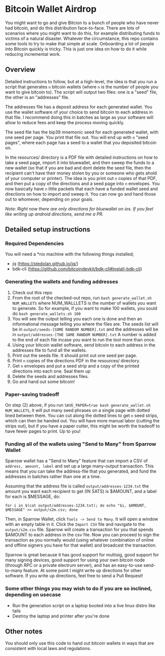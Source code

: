 # Bitcoin Wallet Airdrop

You might want to go and give Bitcion to a bunch of people who have never had bitcoin, and do this distribution face-to-face. There are lots of scenarios where you might want to do this, for example distributing funds to victims of a natural disaster. Whatever the circumstance, this repo contains some tools to try to make that simple at scale. Onboarding a lot of people into Bitcoin quickly is tricky. This is just one idea on how to do it while reducing incremental work.

## Overview

Detailed instructions to follow, but at a high-level, the idea is that you run a script that generates `n` bitcoin wallets (where `n` is the number of people you want to give bitcoin to). The script will output two files: one is a "seed" file, the other is an "addresses" file.

The addresses file has a deposit address for each generated wallet. You use the wallet software of your choice to send bitcoin to each address in that file. I recommend doing this in batches as large as your software will allow to reduce fees and keep the process moving quickly.

The seed file has the bip39 mnemonic seed for each generated wallet, with one seed per page. You print that file out. You will end up with `n` "seed pages", where each page has a seed to a wallet that you deposited bitcoin on.

In the resources/ directory is a PDF file with detailed instructions on how to take a seed page, import it into bluewallet, and then sweep the funds to a new wallet (so that if you are bad and dont delete the seed file, then the recipient can't have their money stolen by you or someone who gets ahold of your computer or printer). The idea is you print out `n` copies of that PDF, and then put a copy of the directions and a seed page into `n` envelopes. You now basically have `n` little packets that each have a funded wallet seed and directions on how to import and sweep it. You can now go and hand those out to whomever, depending on your goals.

*Note: Right now there are only directions for bluewallet on ios. If you feel like writing up android directions, send me a PR.*

## Detailed setup instructions

### Required Dependencies
You will need a *nix machine with the following things installed;

- jq (https://stedolan.github.io/jq/)
- bdk-cli (https://github.com/bitcoindevkit/bdk-cli#install-bdk-cli)

### Generating the wallets and funding addresses

1. Check out this repo
2. From the root of the checked-out repo, run `bash generate_wallet.sh NUM_WALLETS` where NUM_WALLLETS is the number of wallets you want to generate. So for example, if you want to make 100 wallets, you sould do `bash generate_wallets.sh 100`
3. You will see the output telling you each one is done and then an informational message telling you where the files are. The seeds list will be in `output/seeds-[SOME RANDOM NUMBER].txt` and the addresses will be in `output/addresses-[THE SAME RANDOM NUMBER].txt` A number is added to the end of each file incase you want to run the tool more than once.
4. Using your bitcoin wallet software, send bitcoin to each address in the addresses file to fund all the wallets.
5. Print out the seeds file. It should print out one seed per page.
6. Print `n` copies of the directions PDF in the resources/ directory.
7. Get `n` envelopes and put a seed strip and a copy of the printed directions into each one. Seal them up
8. Delete the seeds and addresses files.
9. Go and hand out some bitcoin!

### Paper-saving tradeoff
On step (2) above, if you run `SAVE_PAPER=true bash generate_wallet.sh NUM_WALLETS`, it will put many seed phrases on a single page with dotted lined between them. You can cut along the dotted lines to get `n` seed strips, which can then be handed out. You will have more manual labor (cutting the strips out), but if you have a paper cutter, this might be worth the tradeoff to have fewer pages to print. Up to you!

### Funding all of the wallets using "Send to Many" from Sparrow Wallet

Sparrow wallet has a "Send to Many" feature that can import a CSV of `address, amount, label` and set up a large many-output transaction. This means that you can take the address-file that you generated, and fund the addresses in batches rather than one at a time.

Assuming that the address file is called `output/addresses-1234.txt` the amount you want each recipient to get (IN SATS) is $AMOUNT, and a label for each is $MESSAGE, do:

``` shell
for i in $(cat output/addresses-1234.txt); do echo "$i, $AMOUNT, $MESSAGE" >> output/s2m.csv; done
```

Then, in Sparrow Wallet, click `Tools -> Send to Many`. It will open a window with an empty table in it. Click the `Import CSV` file and navigate to the `output/s2m.csv` file. Sparrow will create a transaction for you that spends $AMOUNT to each address in the csv file. Now you can proceed to sign the transaction as you normally would (using whatever combination of online and offline signers you have for that wallet) and broadcast the transaction.

Sparrow is great because it has good support for multisig, good support for many signing devices, good support for using your own bitcoin node (through RPC or a private electrum server), and has an easy-to-use send-to-many feature. At some point I might write up directions for other software. If you write up directions, feel free to send a Pull Request!

### Some other things you may wish to do if you are so inclined, depending on usecase

- Run the generation script on a laptop booted into a live linux distro like tails
- Destroy the laptop and printer after you're done


## Other notes

You should only use this code to hand out bitcoin wallets in ways that are consistent with local laws and regulations.

